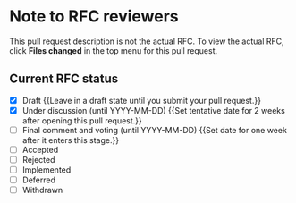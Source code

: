 # Note to RFC reviewers

This pull request description is not the actual RFC. To view the actual RFC, click **Files changed** in the top menu for this pull request.

## Current RFC status

- [x] Draft {{Leave in a draft state until you submit your pull request.}}
- [x] Under discussion (until YYYY-MM-DD) {{Set tentative date for 2 weeks after opening this pull request.}}
- [ ] Final comment and voting (until YYYY-MM-DD) {{Set date for one week after it enters this stage.}}
- [ ] Accepted
- [ ] Rejected
- [ ] Implemented
- [ ] Deferred
- [ ] Withdrawn
